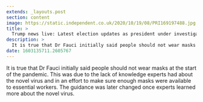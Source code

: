 ```yaml
--- 
extends: _layouts.post 
section: content 
image: https://static.independent.co.uk/2020/10/19/08/PRI169197488.jpg 
title: > 
  Trump news live: Latest election updates as president under investigation for CDC interference 
description: > 
  It is true that Dr Fauci initially said people should not wear masks at the start of the pandemic.This was due to the lack of knowledge experts had about the novel virus and in an effort to make sure enough masks were available to essential workers.The guidance was later changed once experts learned more about the novel virus. 
date: 1603135711.2605767 
--- 
```

<div><p>It is true that Dr Fauci initially said people should not wear masks at the start of the pandemic. This was due to the lack of knowledge experts had about the novel virus and in an effort to make sure enough masks were available to essential workers. The guidance was later changed once experts learned more about the novel virus.&#160;</p></div>